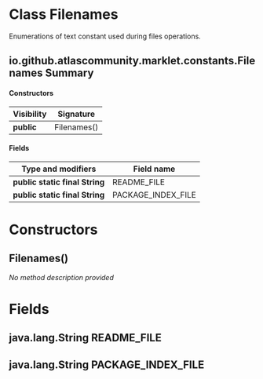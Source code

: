 Class Filenames
===============
Enumerations of text constant used during files operations.

io.github.atlascommunity.marklet.constants.Filenames Summary
-------
#### Constructors
| Visibility | Signature   |
| ---------- | ----------- |
| **public** | Filenames() |
#### Fields
| Type and modifiers             | Field name         |
| ------------------------------ | ------------------ |
| **public static final String** | README_FILE        |
| **public static final String** | PACKAGE_INDEX_FILE |

Constructors
============
Filenames()
-----------
*No method description provided*



Fields
======
java.lang.String README_FILE
----------------------------

java.lang.String PACKAGE_INDEX_FILE
-----------------------------------


